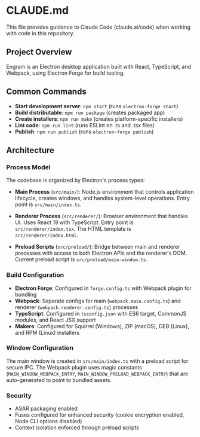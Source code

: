 # CLAUDE.md

This file provides guidance to Claude Code (claude.ai/code) when working with code in this repository.

## Project Overview

Engram is an Electron desktop application built with React, TypeScript, and Webpack, using Electron Forge for build tooling.

## Common Commands

- **Start development server**: `npm start` (runs `electron-forge start`)
- **Build distributable**: `npm run package` (creates packaged app)
- **Create installers**: `npm run make` (creates platform-specific installers)
- **Lint code**: `npm run lint` (runs ESLint on .ts and .tsx files)
- **Publish**: `npm run publish` (runs `electron-forge publish`)

## Architecture

### Process Model

The codebase is organized by Electron's process types:

- **Main Process** (`src/main/`): Node.js environment that controls application lifecycle, creates windows, and handles system-level operations. Entry point is `src/main/index.ts`.

- **Renderer Process** (`src/renderer/`): Browser environment that handles UI. Uses React 19 with TypeScript. Entry point is `src/renderer/index.tsx`. The HTML template is `src/renderer/index.html`.

- **Preload Scripts** (`src/preload/`): Bridge between main and renderer processes with access to both Electron APIs and the renderer's DOM. Current preload script is `src/preload/main-window.ts`.

### Build Configuration

- **Electron Forge**: Configured in `forge.config.ts` with Webpack plugin for bundling
- **Webpack**: Separate configs for main (`webpack.main.config.ts`) and renderer (`webpack.renderer.config.ts`) processes
- **TypeScript**: Configured in `tsconfig.json` with ES6 target, CommonJS modules, and React JSX support
- **Makers**: Configured for Squirrel (Windows), ZIP (macOS), DEB (Linux), and RPM (Linux) installers

### Window Configuration

The main window is created in `src/main/index.ts` with a preload script for secure IPC. The Webpack plugin uses magic constants (`MAIN_WINDOW_WEBPACK_ENTRY`, `MAIN_WINDOW_PRELOAD_WEBPACK_ENTRY`) that are auto-generated to point to bundled assets.

### Security

- ASAR packaging enabled
- Fuses configured for enhanced security (cookie encryption enabled, Node CLI options disabled)
- Context isolation enforced through preload scripts

